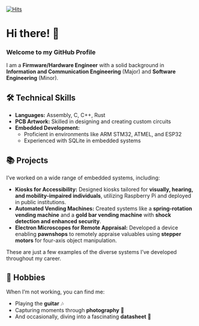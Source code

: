 [![Hits](https://hits.seeyoufarm.com/api/count/incr/badge.svg?url=https%3A%2F%2Fgithub.com%2Fkohbwoo%2Fhit-counter&count_bg=%2353A6FF&title_bg=%23555555&icon=cliqz.svg&icon_color=%23E7E7E7&title=hits&edge_flat=false)](https://hits.seeyoufarm.com)
# Hi there! 👋  
### Welcome to my GitHub Profile  

I am a **Firmware/Hardware Engineer** with a solid background in **Information and Communication Engineering** (Major) and **Software Engineering** (Minor).  

## 🛠️ Technical Skills  
- **Languages:** Assembly, C, C++, Rust  
- **PCB Artwork:** Skilled in designing and creating custom circuits  
- **Embedded Development:**  
  - Proficient in environments like ARM STM32, ATMEL, and ESP32  
  - Experienced with SQLite in embedded systems  

## 📚 Projects  
I’ve worked on a wide range of embedded systems, including:  
- **Kiosks for Accessibility:** Designed kiosks tailored for **visually, hearing, and mobility-impaired individuals**, utilizing Raspberry Pi and deployed in public institutions.  
- **Automated Vending Machines:** Created systems like a **spring-rotation vending machine** and a **gold bar vending machine** with **shock detection and enhanced security**.  
- **Electron Microscopes for Remote Appraisal:** Developed a device enabling **pawnshops** to remotely appraise valuables using **stepper motors** for four-axis object manipulation.  

These are just a few examples of the diverse systems I’ve developed throughout my career.  

## 🎸 Hobbies  
When I’m not working, you can find me:  
- Playing the **guitar** 🎶  
- Capturing moments through **photography** 📸  
- And occasionally, diving into a fascinating **datasheet** 📄
